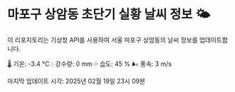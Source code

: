 
# 마포구 상암동 초단기 실황 날씨 정보 🌤️

이 리포지토리는 기상청 API를 사용하여 서울 마포구 상암동의 날씨 정보를 업데이트합니다. 

🌡️ 기온: -3.4 ℃
💧 강수량: 0 mm
💦 습도: 45 %
🌬️ 풍속: 3 m/s

마지막 업데이트 시각: 2025년 02월 19일 23시 09분    
